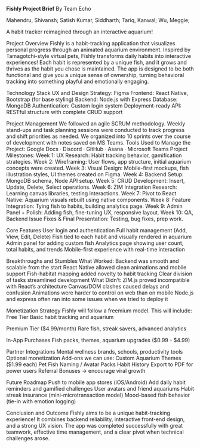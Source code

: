 **Fishly Project Brief**
By Team Echo

Mahendru, Shivansh;
Satish Kumar, Siddharth;
Tariq, Kanwal;
Wu, Meggie;

A habit tracker reimagined through an interactive aquarium!

Project Overview
Fishly is a habit-tracking application that visualizes personal progress through an animated aquarium environment. 
Inspired by Tamagotchi-style virtual pets, Fishly transforms daily habits into interactive experiences! Each habit is represented by a unique fish, and it grows and thrives as the habit you chose is maintained. 
The app is designed to be both functional and give you a unique sense of ownership, turning behavioral tracking into something playful and emotionally engaging.

Technology Stack
UX and Design Strategy: Figma
Frontend: React Native, Bootstrap (for base styling)
Backend: Node.js with Express
Database: MongoDB
Authentication: Custom login system
Deployment-ready API: RESTful structure with complete CRUD support


Project Management
We followed an agile SCRUM methodology. 
Weekly stand-ups and task planning sessions were conducted to track progress and shift priorities as needed. We organized into 10 sprints over the course of development with notes saved on MS Teams.
Tools Used to Manage the Project:
Google Docs · Discord · GitHub · Asana · Microsoft Teams
Project Milestones:
Week 1: 
UX Research: Habit tracking behavior, gamification strategies.
Week 2: 
Wireframing: User flows, app structure, initial aquarium concepts were created.
Week 3: 
Visual Design: Mobile-first mockups, fish illustration styles, UI themes created on Figma.
Week 4: 
Backend Setup: MongoDB schema, Node API setup.
Week 5: 
CRUD Development: Insert, Update, Delete, Select operations.
Week 6: 
ZIM Integration Research: Learning canvas libraries, testing interactions.
Week 7: 
Pivot to React Native: Aquarium visuals rebuilt using native components.
Week 8: 
Feature Integration: Tying fish to habits, building analytics page.
Week 9: 
Admin Panel + Polish: Adding fish, fine-tuning UX, responsive layout.
Week 10: 
QA, Backend Issue Fixes & Final Presentation: Testing, bug fixes, prep work.

Core Features
User login and authentication
Full habit management (Add, View, Edit, Delete)
Fish tied to each habit and visually rendered in aquarium
Admin panel for adding custom fish
Analytics page showing user count, total habits, and trends
Mobile-first experience with real-time interaction

Breakthroughs and Stumbles
What Worked:
Backend was smooth and scalable from the start
React Native allowed clean animations and mobile support
Fish-habitat mapping added novelty to habit tracking
Clear division of tasks streamlined development
What Didn’t:
ZIM.js proved incompatible with React’s architecture
Canvas/DOM clashes caused delays and confusion
Animations were harder to control on web than on mobile
Node.js and express often ran into some issues when we tried to deploy it

Monetization Strategy
Fishly will follow a freemium model. This will include:
Free Tier
Basic habit tracking and aquarium


Premium Tier ($4.99/month)
Rare fish, streak savers, advanced analytics


In-App Purchases
Fish packs, themes, aquarium upgrades ($0.99 - $4.99)


Partner Integrations
Mental wellness brands, schools, productivity tools
Optional monetization Add-ons we can use:
Custom Aquarium Themes ($1.99 each)
Pet Fish Naming / Avatar Packs
Habit History Export to PDF for power users
Referral Bonuses → encourage viral growth

Future Roadmap
Push to mobile app stores (iOS/Android)
Add daily habit reminders and gamified challenges
User avatars and friend aquariums
Habit streak insurance (mini-microtransaction model)
Mood-based fish behavior (tie-in with emotion logging)

Conclusion and Outcome
Fishly aims to be a unique habit-tracking experience! 
It combines backend reliability, interactive front-end design, and a strong UX vision. 
The app was completed successfully with great teamwork, effective time management, and a clear pivot when technical challenges arose.

